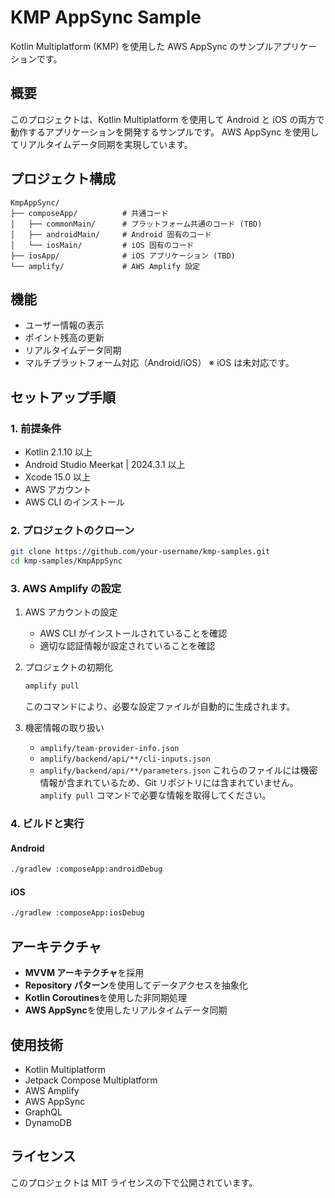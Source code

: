 # KMP AppSync Sample

Kotlin Multiplatform (KMP) を使用した AWS AppSync のサンプルアプリケーションです。

## 概要

このプロジェクトは、Kotlin Multiplatform を使用して Android と iOS の両方で動作するアプリケーションを開発するサンプルです。
AWS AppSync を使用してリアルタイムデータ同期を実現しています。

## プロジェクト構成

```
KmpAppSync/
├── composeApp/          # 共通コード
│   ├── commonMain/      # プラットフォーム共通のコード (TBD)
│   ├── androidMain/     # Android 固有のコード
│   └── iosMain/         # iOS 固有のコード
├── iosApp/              # iOS アプリケーション (TBD)
└── amplify/             # AWS Amplify 設定
```

## 機能

- ユーザー情報の表示
- ポイント残高の更新
- リアルタイムデータ同期
- マルチプラットフォーム対応（Android/iOS）
    ※ iOS は未対応です。

## セットアップ手順

### 1. 前提条件

- Kotlin 2.1.10 以上
- Android Studio Meerkat | 2024.3.1 以上
- Xcode 15.0 以上
- AWS アカウント
- AWS CLI のインストール

### 2. プロジェクトのクローン

```bash
git clone https://github.com/your-username/kmp-samples.git
cd kmp-samples/KmpAppSync
```

### 3. AWS Amplify の設定

1. AWS アカウントの設定
   - AWS CLI がインストールされていることを確認
   - 適切な認証情報が設定されていることを確認

2. プロジェクトの初期化
   ```bash
   amplify pull
   ```
   このコマンドにより、必要な設定ファイルが自動的に生成されます。

3. 機密情報の取り扱い
   - `amplify/team-provider-info.json`
   - `amplify/backend/api/**/cli-inputs.json`
   - `amplify/backend/api/**/parameters.json`
   これらのファイルには機密情報が含まれているため、Git リポジトリには含まれていません。
   `amplify pull` コマンドで必要な情報を取得してください。

### 4. ビルドと実行

#### Android
```bash
./gradlew :composeApp:androidDebug
```

#### iOS
```bash
./gradlew :composeApp:iosDebug
```

## アーキテクチャ

- **MVVM アーキテクチャ**を採用
- **Repository パターン**を使用してデータアクセスを抽象化
- **Kotlin Coroutines**を使用した非同期処理
- **AWS AppSync**を使用したリアルタイムデータ同期

## 使用技術

- Kotlin Multiplatform
- Jetpack Compose Multiplatform
- AWS Amplify
- AWS AppSync
- GraphQL
- DynamoDB

## ライセンス

このプロジェクトは MIT ライセンスの下で公開されています。
